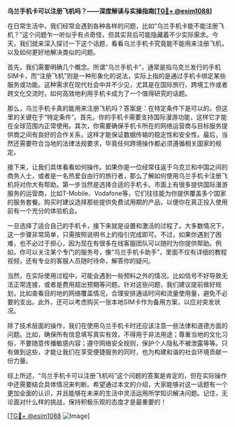 **乌兰手机卡可以注册飞机吗？——深度解读与实操指南[[TG💪+ @esim1088](https://t.me/s/esim1088)]**

在日常生活中，我们经常会遇到各种各样的问题，比如“乌兰手机卡能不能注册飞机？”这个问题乍一听似乎有点奇怪，但其实背后可能隐藏着不少实际需求。今天，我们就来深入探讨一下这个话题，看看乌兰手机卡究竟能不能用来注册飞机，以及如何更好地解决类似的问题。

首先，我们需要明确几个概念。所谓“乌兰手机卡”，通常是指乌克兰发行的手机SIM卡，而“注册飞机”则是一种形象化的说法，实际上指的是通过手机卡绑定某些服务或功能。这种需求在现代社会中并不少见，尤其是在国际旅行、跨境工作或者跨文化交流时，如何高效地利用手机卡成为了一个值得研究的话题。

那么，乌兰手机卡真的能用来注册飞机吗？答案是：在特定条件下是可以的。但这里的关键在于“特定条件”。首先，你的手机卡需要支持国际漫游功能，这样它才能在全球范围内正常使用。其次，你需要确保手机卡所在的网络运营商与目标服务提供商之间有良好的合作关系，这样才能保证数据传输的稳定性和安全性。最后，当然还需要符合当地的法律法规要求，毕竟任何跨境操作都必须遵循相关国家的规定。

接下来，让我们具体看看如何操作。如果你是一位经常往返于乌克兰和中国之间的商务人士，或者是一名热爱自由行的旅行者，那么了解如何使用乌兰手机卡注册飞机将对你大有帮助。第一步当然是选择合适的手机卡。市面上有很多提供国际漫游服务的运营商，比如T-Mobile、Vodafone等，它们往往能为你提供覆盖多个国家的服务套餐。购买时建议选择那些提供免费试用期的产品，以便你在真正投入使用前有一个充分的体验机会。

一旦选择了适合自己的手机卡，接下来就是设置和激活的过程了。大多数情况下，这一步骤非常简单，只需按照说明书上的指引完成即可。不过，如果你遇到了困难，也不必过于担心，因为现在有很多在线客服团队可以随时为你提供帮助。例如，你可以关注某个专门的服务号，像“乌兰手机卡助手”，里面不仅有详细的教程视频，还有专业的客服人员随时待命，解答你的疑问。

当然，在实际使用过程中，可能会遇到一些预料之外的情况。比如信号不好导致无法正常连接，或者是费用超出预期等问题。针对这些问题，我们建议提前做好规划，比如查看目的地的网络覆盖情况，合理安排通话时间和流量使用量，避免不必要的支出。此外，还可以考虑购买一张本地SIM卡作为备用方案，以应对突发状况。

除了技术层面的操作，我们在使用乌兰手机卡时还应该注意一些法律和道德方面的问题。比如，确保所有信息填写真实有效，不得用于非法用途；尊重当地的文化习俗，不要随意传播敏感内容；遵守网络安全规则，保护个人隐私不被泄露等等。只有做到这些，才能让我们在享受便捷服务的同时，也为构建和谐的社会环境贡献一份力量。

综上所述，“乌兰手机卡可以注册飞机吗”这个问题的答案是肯定的，但在实际操作中还需要结合具体情况来判断。希望通过本文的介绍，大家能够对这一话题有一个更加全面的认识，并且能够在未来的生活中灵活运用所学知识解决问题。记住，无论面对什么样的挑战，保持积极乐观的态度才是最重要的！

[[TG💪+ @esim1088](https://t.me/s/esim1088) ![Image](https://i.postimg.cc/4NQfJmqS/Snipaste-2025-05-13-00-14-12.png)]